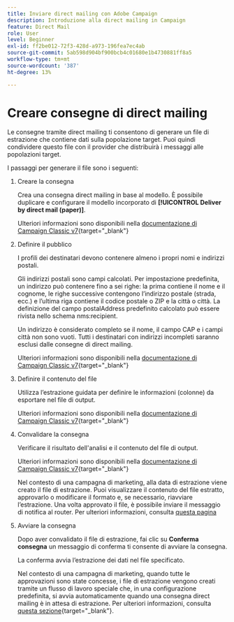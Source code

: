 ```yaml
---
title: Inviare direct mailing con Adobe Campaign
description: Introduzione alla direct mailing in Campaign
feature: Direct Mail
role: User
level: Beginner
exl-id: ff2be012-72f3-428d-a973-196fea7ec4ab
source-git-commit: 5ab598d904bf900bcb4c01680e1b4730881ff8a5
workflow-type: tm+mt
source-wordcount: '387'
ht-degree: 13%

---
```


# Creare consegne di direct mailing

Le consegne tramite direct mailing ti consentono di generare un file di estrazione che contiene dati sulla popolazione target. Puoi quindi condividere questo file con il provider che distribuirà i messaggi alle popolazioni target.

I passaggi per generare il file sono i seguenti:

1. Creare la consegna

   Crea una consegna direct mailing in base al modello. È possibile duplicare e configurare il modello incorporato di **[!UICONTROL Deliver by direct mail (paper)]**.

   Ulteriori informazioni sono disponibili nella [documentazione di Campaign Classic v7](https://experienceleague.adobe.com/docs/campaign-classic/using/sending-messages/sending-direct-mail/creating-a-direct-mail-delivery.html){target="_blank"}

1. Definire il pubblico

   I profili dei destinatari devono contenere almeno i propri nomi e indirizzi postali.

   Gli indirizzi postali sono campi calcolati. Per impostazione predefinita, un indirizzo può contenere fino a sei righe: la prima contiene il nome e il cognome, le righe successive contengono l’indirizzo postale (strada, ecc.) e l’ultima riga contiene il codice postale o ZIP e la città o città. La definizione del campo postalAddress predefinito calcolato può essere rivista nello schema nms:recipient.

   Un indirizzo è considerato completo se il nome, il campo CAP e i campi città non sono vuoti. Tutti i destinatari con indirizzi incompleti saranno esclusi dalle consegne di direct mailing.

   Ulteriori informazioni sono disponibili nella [documentazione di Campaign Classic v7](https://experienceleague.adobe.com/docs/campaign-classic/using/sending-messages/key-steps-when-creating-a-delivery/steps-defining-the-target-population.html){target="_blank"}

1. Definire il contenuto del file

   Utilizza l’estrazione guidata per definire le informazioni (colonne) da esportare nel file di output.

   Ulteriori informazioni sono disponibili nella [documentazione di Campaign Classic v7](https://experienceleague.adobe.com/docs/campaign-classic/using/sending-messages/sending-direct-mail/defining-the-direct-mail-content.html){target="_blank"}

1. Convalidare la consegna

   Verificare il risultato dell&#39;analisi e il contenuto del file di output.

   Ulteriori informazioni sono disponibili nella [documentazione di Campaign Classic v7](https://experienceleague.adobe.com/docs/campaign-classic/using/sending-messages/sending-direct-mail/validating.html){target="_blank"}

   Nel contesto di una campagna di marketing, alla data di estrazione viene creato il file di estrazione. Puoi visualizzare il contenuto del file estratto, approvarlo o modificare il formato e, se necessario, riavviare l’estrazione. Una volta approvato il file, è possibile inviare il messaggio di notifica al router. Per ulteriori informazioni, consulta [questa pagina](https://experienceleague.adobe.com/docs/campaign/automation/campaign-orchestration/marketing-campaign-approval.html?lang=it)

1. Avviare la consegna

   Dopo aver convalidato il file di estrazione, fai clic su **Conferma consegna** un messaggio di conferma ti consente di avviare la consegna.

   La conferma avvia l’estrazione dei dati nel file specificato.

   Nel contesto di una campagna di marketing, quando tutte le approvazioni sono state concesse, i file di estrazione vengono creati tramite un flusso di lavoro speciale che, in una configurazione predefinita, si avvia automaticamente quando una consegna direct mailing è in attesa di estrazione. Per ulteriori informazioni, consulta [questa sezione](https://experienceleague.adobe.com/docs/campaign/automation/campaign-orchestration/marketing-campaign-deliveries.html?lang=it){target="_blank"}.
